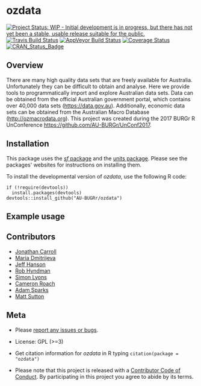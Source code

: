 # ozdata

[![Project Status: WIP - Initial development is in progress, but there has not yet been a stable, usable release suitable for the public.](http://www.repostatus.org/badges/latest/wip.svg)](http://www.repostatus.org/#wip)
[![Travis Build Status](https://img.shields.io/travis/AU-BURGr/ozdata/master.svg?label=Mac%20OSX%20%26%20Linux)](https://travis-ci.org/AU-BURGr/ozdata)
[![AppVeyor Build Status](https://img.shields.io/appveyor/ci/AU-BURGr/ozdata/master.svg?label=Windows)](https://ci.appveyor.com/project/AU-BURGr/ozdata)
[![Coverage Status](https://codecov.io/github/AU-BURGr/ozdata/coverage.svg?branch=master)](https://codecov.io/github/AU-BURGr/ozdata?branch=master)
[![CRAN_Status_Badge](http://www.r-pkg.org/badges/version/ozdata)](https://CRAN.R-project.org/package=ozdata)

## Overview

There are many high quality data sets that are freely available for Australia. Unfortunately they can be difficult to obtain and analyse.  Here we provide tools to programmatically import and explore Australian data sets. Data can be obtained from the official Australian government portal, which contains over 40,000 data sets (https://data.gov.au). Additionally, economic data sets can be obtained from the Australian Macro Database (http://ozmacrodata.org). This project was created during the 2017 BURGr R UnConference https://github.com/AU-BURGr/UnConf2017.

## Installation
This package uses the [_sf_ package](https://github.com/edzer/sfr) and the [units package](https://github.com/edzer/units). Please see the packages' websites for instructions on installing them.

To install the developmental version of _ozdata_, use the following R code:

```
if (!require(devtools))
  install.packages(devtools)
devtools::install_github("AU-BUGRr/ozdata")
```

## Example usage


## Contributors
- [Jonathan Carroll](https://github.com/jonocarroll)
- [Maria Dmitrijeva](https://github.com/marianess)
- [Jeff Hanson](https://github.com/jeffreyhanson)
- [Rob Hyndman](https://github.com/robjhyndman)
- [Simon Lyons](https://github.com/SimonLyons)
- [Cameron Roach](https://github.com/camroach87)
- [Adam Sparks](https://github.com/adamhsparks)
- [Matt Sutton](https://github.com/matt-sutton)

## Meta

*  Please [report any issues or bugs](https://github.com/AU-BURGr/ozdata/issues).  
    
* License: GPL (>=3)  
    
* Get citation information for _ozdata_ in R typing `citation(package = "ozdata")`  

* Please note that this project is released with a [Contributor Code of Conduct](CONDUCT.md). By participating in this project you agree to abide by its terms.

